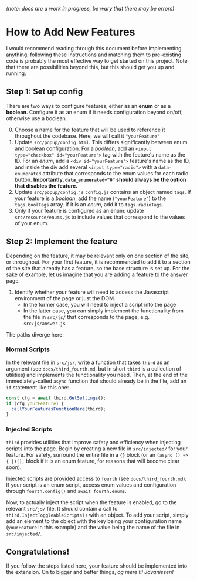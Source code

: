 *(note: docs are a work in progress, be wary that there may be errors)*
# How to Add New Features
I would recommend reading through this document before implementing anything; following these instructions and matching them to pre-existing code is probably the most effective way to get started on this project. Note that there are possibilities beyond this, but this should get you up and running.

## Step 1: Set up config
There are two ways to configure features, either as an **enum** or as a **boolean**. Configure it as an enum if it needs configuration beyond on/off, otherwise use a boolean. 

0. Choose a name for the feature that will be used to reference it throughout the codebase. Here, we will call it `"yourFeature"`
1. Update `src/popup/config.html`. 
This differs significantly between enum and boolean configuration. For a *boolean*, add an `<input type="checkbox" id="yourFeature">` tag with the feature's name as the ID. For an *enum*, add a `<div id="yourFeature">` feature's name as the ID, and inside the div add several `<input type="radio">` with a `data-enumerated` attribute that corresponds to the enum values for each radio button. **Importantly, `data_enumerated="0"` should always be the option that disables the feature.**
2. Update `src/popup/config.js`
`config.js` contains an object named `tags`. If your feature is a *boolean*, add the name (`"yourFeature"`) to the `tags.boolTags` array. If it is an *enum*, add it to `tags.radioTags`.
3. Only if your feature is configured as an enum: update `src/resource/enums.js` to include values that correspond to the values of your enum. 

## Step 2: Implement the feature
Depending on the feature, it may be relevant only on one section of the site, or throughout. For your first feature, it is recommended to add it to a section of the site that already has a feature, so the base structure is set up. For the sake of example, let us imagine that you are adding a feature to the answer page.

1. Identify whether your feature will need to access the Javascript environment of the page or just the DOM.
	- In the former case, you will need to inject a script into the page
    - In the latter case, you can simply implement the functionality from the file in `src/js/` that corresponds to the page, e.g. `src/js/answer.js`

The paths diverge here:
### Normal Scripts
 In the relevant file in `src/js/`, write a function that takes `third` as an argument (see `docs/third_fourth.md`, but in short `third` is a collection of utilities) and implements the functionality you need. Then, at the end of the immediately-called `async` function that should already be in the file, add an `if` statement like this one:
 ```js
 const cfg = await third.GetSettings();
 if (cfg.yourFeature) {
   callYourFeaturesFunctionHere(third);
 }
 ```
### Injected Scripts
`third` provides utilities that improve safety and efficiency when injecting scripts into the page. Begin by creating a new file in `src/injected/` for your feature. For safety, surround the entire file in a `{}` block (or an `(async () => { })();` block if it is an enum feature, for reasons that will become clear soon). 

Injected scripts are provided access to `fourth` (see `docs/third_fourth.md`). If your script is an enum script, access enum values and configuration through `fourth.config()` and `await fourth.enums`.

Now, to actually inject the script when the feature is enabled, go to the relevant `src/js/` file. It should contain a call to `third.InjectToggleableScripts()` with an object. To add your script, simply add an element to the object with the key being your configuration name (`yourFeature` in this example) and the value being the name of the file in `src/injected/`.

## Congratulations!
If you follow the steps listed here, your feature should be implemented into the extension. On to bigger and better things, *og mere til Javanissen!*
